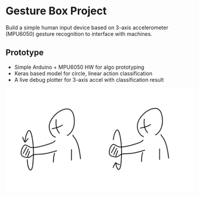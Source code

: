# Gesture Box Project

Build a simple human input device based on 3-axis accelerometer (MPU6050) gesture recognition to interface with machines.

## Prototype

- Simple Arduino + MPU6050 HW for algo prototyping
- Keras based model for circle, linear action classification
- A live debug plotter for 3-axis accel with classification result

![Sample](photo.png)
